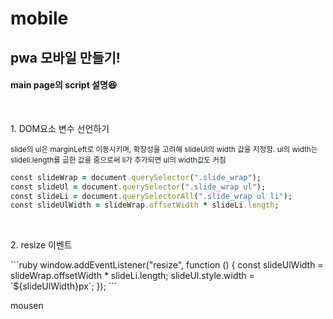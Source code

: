 # mobile

<h2>pwa 모바일 만들기!</h2>
  
  <h4>main page의 script 설명😆</h4>
  <br />
  <p>1. DOM요소 변수 선언하기</p>
  <small> slide의 ul은 marginLeft로 이동시키며, 
  확장성을 고려해 slideUl의 width 값을 지정함.
  ul의 width는 slideli.length를 곱한 값을 줌으로써 li가 추가되면 ul의 width값도 커짐 
  </small>
    
```ruby
const slideWrap = document.querySelector(".slide_wrap"); 
const slideUl = document.querySelector(".slide_wrap ul"); 
const slideLi = document.querySelectorAll(".slide_wrap ul li");
const slideUlWidth = slideWrap.offsetWidth * slideLi.length;
```

 <br />
 <p>2. resize 이벤트</p>
 ```ruby
 window.addEventListener("resize", function () {
  const slideUlWidth = slideWrap.offsetWidth * slideLi.length;
  slideUl.style.width = `${slideUlWidth}px`;
});
 ```
  <br />
 <p>mousen</p>
 

